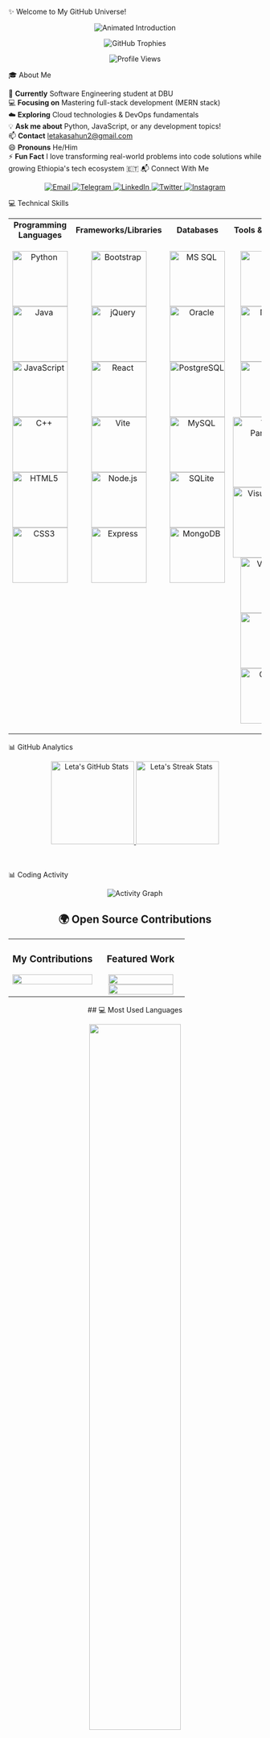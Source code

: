 
✨ Welcome to My GitHub Universe!



<p align="center">
  <img 
    src="https://readme-typing-svg.herokuapp.com?font=Poppins&size=32&duration=3000&pause=1000&color=4682B4&center=true&vCenter=true&width=1000&lines=👋+Hi+there!+I'm+Leta+Kasahun;🚀+Passionate+Software+Engineer+from+Ethiopia+🇪🇹;💻+Crafting+scalable+web+%26+mobile+apps+with+clean+code;🌱+Growing+through+open-source+%26+continuous+learning;🔥+Turning+ideas+into+impact+with+tech." 
    alt="Animated Introduction">
</p>
<p align="center">
  <img src="https://github-profile-trophy.vercel.app/?username=Leta-Kasahun&theme=radical&no-bg=true&no-frame=false&margin-w=8&border=6&border_radius=12&title=Stars,Commits,PullRequest,Issues,Repositories,Followers,Reviews,Discussions,Organizations,MultiLanguage&rank=-C" alt="GitHub Trophies">
</p>
 
<p align="center">
  <img src="https://komarev.com/ghpvc/?username=Leta-Kasahun&label=Profile%20Views&color=1F6FEB&style=flat" alt="Profile Views">
</p>
 🎓 About Me

🌱 **Currently** Software Engineering student at DBU  
💻 **Focusing on** Mastering full-stack development (MERN stack)  
☁️ **Exploring** Cloud technologies & DevOps fundamentals   
💡 **Ask me about** Python, JavaScript, or any development topics!  
📫 **Contact** letakasahun2@gmail.com  
😄 **Pronouns** He/Him  
⚡ **Fun Fact** I love transforming real-world problems into code solutions while growing Ethiopia's tech ecosystem 🇪🇹
 📬 Connect With Me

<p align="center">
  <a href="mailto:letakasahun2@gmail.com">
    <img src="https://img.shields.io/badge/Gmail-D14836?style=flat-square&logo=gmail&logoColor=white" alt="Email">
  </a>
  <a href="https://t.me/@letakasahun">
    <img src="https://img.shields.io/badge/Telegram-2CA5E0?style=flat-square&logo=telegram&logoColor=white" alt="Telegram">
  </a>
  <a href="https://linkedin.com/in/leta-kasahun">
    <img src="https://img.shields.io/badge/LinkedIn-0077B5?style=flat-square&logo=linkedin&logoColor=white" alt="LinkedIn">
  </a>
  <a href="https://twitter.com/yourusername">
    <img src="https://img.shields.io/badge/Twitter-1DA1F2?style=flat-square&logo=twitter&logoColor=white" alt="Twitter">
  </a>
  <a href="https://instagram.com/leta_kasahun">
    <img src="https://img.shields.io/badge/Instagram-E4405F?style=flat-square&logo=instagram&logoColor=white" alt="Instagram">
  </a>
</p>

 💻 Technical Skills

<table align="center">
  <tr>
    <td align="center" width="25%"><strong>Programming Languages</strong></td>
    <td align="center" width="25%"><strong>Frameworks/Libraries</strong></td>
    <td align="center" width="25%"><strong>Databases</strong></td>
    <td align="center" width="25%"><strong>Tools & Platforms</strong></td>
  </tr>
  <tr>
    <td valign="top">
      <p align="center">
        <img src="https://img.shields.io/badge/Python-3776AB?style=for-the-badge&logo=python&logoColor=white" alt="Python" width="110">
        <img src="https://img.shields.io/badge/Java-007396?style=for-the-badge&logo=java&logoColor=white" alt="Java" width="110">
        <img src="https://img.shields.io/badge/JavaScript-F7DF1E?style=for-the-badge&logo=javascript&logoColor=black" alt="JavaScript" width="110">
        <img src="https://img.shields.io/badge/C%2B%2B-00599C?style=for-the-badge&logo=c%2B%2B&logoColor=white" alt="C++" width="110">
        <img src="https://img.shields.io/badge/HTML5-E34F26?style=for-the-badge&logo=html5&logoColor=white" alt="HTML5" width="110">
        <img src="https://img.shields.io/badge/CSS3-1572B6?style=for-the-badge&logo=css3&logoColor=white" alt="CSS3" width="110">
      </p>
    </td>
    <td valign="top">
      <p align="center">
        <img src="https://img.shields.io/badge/Bootstrap-7952B3?style=for-the-badge&logo=bootstrap&logoColor=white" alt="Bootstrap" width="110">
        <img src="https://img.shields.io/badge/jQuery-0769AD?style=for-the-badge&logo=jquery&logoColor=white" alt="jQuery" width="110">
        <img src="https://img.shields.io/badge/React-61DAFB?style=for-the-badge&logo=react&logoColor=black" alt="React" width="110">
        <img src="https://img.shields.io/badge/Vite-646CFF?style=for-the-badge&logo=vite&logoColor=white" alt="Vite" width="110">
        <img src="https://img.shields.io/badge/Node.js-339933?style=for-the-badge&logo=node.js&logoColor=white" alt="Node.js" width="110">
        <img src="https://img.shields.io/badge/Express-000000?style=for-the-badge&logo=express&logoColor=white" alt="Express" width="110">
      </p>
    </td>
    <td valign="top">
      <p align="center">
        <img src="https://img.shields.io/badge/Microsoft_SQL_Server-CC2927?style=for-the-badge&logo=microsoft-sql-server&logoColor=white" alt="MS SQL" width="110">
        <img src="https://img.shields.io/badge/Oracle-F80000?style=for-the-badge&logo=oracle&logoColor=white" alt="Oracle" width="110">
        <img src="https://img.shields.io/badge/PostgreSQL-4169E1?style=for-the-badge&logo=postgresql&logoColor=white" alt="PostgreSQL" width="110">
        <img src="https://img.shields.io/badge/MySQL-4479A1?style=for-the-badge&logo=mysql&logoColor=white" alt="MySQL" width="110">
        <img src="https://img.shields.io/badge/SQLite-003B57?style=for-the-badge&logo=sqlite&logoColor=white" alt="SQLite" width="110">
        <img src="https://img.shields.io/badge/MongoDB-47A248?style=for-the-badge&logo=mongodb&logoColor=white" alt="MongoDB" width="110">
      </p>
    </td>
    <td valign="top">
      <p align="center">
        <img src="https://img.shields.io/badge/AWS-232F3E?style=for-the-badge&logo=amazon-aws&logoColor=white" alt="AWS" width="110">
        <img src="https://img.shields.io/badge/Netlify-00C7B7?style=for-the-badge&logo=netlify&logoColor=white" alt="Netlify" width="110">
        <img src="https://img.shields.io/badge/Jira-0052CC?style=for-the-badge&logo=jira&logoColor=white" alt="Jira" width="110"> 
                <img src="https://img.shields.io/badge/Visual_Paradigm-FF6600?style=for-the-badge&logo=visual-paradigm&logoColor=white" alt="Visual Paradigm" width="140">

   <img src="https://img.shields.io/badge/Visual%20Studio-5C2D91?style=for-the-badge&logo=visual-studio&logoColor=white" alt="Visual Studio" width="140">
     
  <img src="https://img.shields.io/badge/Visual_Studio_Code-007ACC?style=for-the-badge&logo=visual-studio-code&logoColor=white" alt="VSCode" width="110">
        <img src="https://img.shields.io/badge/Git-F05032?style=for-the-badge&logo=git&logoColor=white" alt="Git" width="110">
        <img src="https://img.shields.io/badge/GitHub-181717?style=for-the-badge&logo=github&logoColor=white" alt="GitHub" width="110">
      </p>
    </td>
  </tr>
</table> 


📊 GitHub Analytics

<div align="center">

  <!-- Main Stats Card -->
  <a href="https://github.com/Leta-Kasahun">
    <img height="165" src="https://github-readme-stats.vercel.app/api?username=Leta-Kasahun&show_icons=true&theme=radical&hide_border=true&include_all_commits=true&count_private=true&bg_color=0d1117&title_color=58a6ff&icon_color=1f6feb&text_color=c9d1d9" alt="Leta's GitHub Stats">
  </a>
  
  <!-- Streak Stats -->
  <a href="https://github.com/Leta-Kasahun">
    <img height="165" src="https://github-readme-streak-stats.herokuapp.com?user=Leta-Kasahun&theme=radical&hide_border=true&background=0d1117&ring=58a6ff&fire=ff6b6b&currStreakNum=ffffff&dates=58a6ff" alt="Leta's Streak Stats">
  </a>

</div> <br> <br>

<!-- Weekly Activity -->
📊 Coding Activity

<p align="center">
  <img src="https://github-readme-activity-graph.vercel.app/graph?username=Leta-Kasahun&theme=react-dark&hide_border=true&area=true&custom_title=My%20Contribution%20Graph&color=58A6FF&line=1F6FEB&point=1F6FEB" alt="Activity Graph">
</p>
<div align="center">

## 🌍 Open Source Contributions

<table>
  <tr>
    <!-- Contribution Stats -->
    <td width="50%" valign="top">
      <h3 align="center">My Contributions</h3>
      <div align="center">
        <img src="https://github-readme-activity-graph.vercel.app/graph?username=Leta-Kasahun&theme=radical&hide_border=true&area=true&custom_title=Contribution+Activity" width="100%">
      </div>
    </td>
    <!-- Pinned Repositories -->
    <td width="50%" valign="top">
      <h3 align="center">Featured Work</h3>
      <div align="center">
        <!-- Replace with your actual contributed repos -->
        <a href="https://github.com/facebook/react">
          <img src="https://github-readme-stats.vercel.app/api/pin/?username=facebook&repo=react&theme=radical&hide_border=true" width="90%">
        </a>
        <br>
        <a href="https://github.com/nodejs/node">
          <img src="https://github-readme-stats.vercel.app/api/pin/?username=nodejs&repo=node&theme=radical&hide_border=true" width="90%">
        </a>
      </div>
    </td>
  </tr>
</table>
## 💻 Most Used Languages 

<p align="center">
  <img src="https://github-readme-stats.vercel.app/api/top-langs/?username=Leta-Kasahun&hide=html,css&layout=donut-vertical&theme=radical&hide_border=true&langs_count=6" width="60%">
</p> 


<p align="center">
  <img 
    src="https://readme-typing-svg.herokuapp.com?font=Poppins&size=28&duration=3000&pause=500&color=00F7A5&center=true&vCenter=true&width=900&lines=🙏+Thanks+for+scrolling+through+my+profile!;👋+Goodbye+for+now+—+see+you+around!;💬+Let's+connect+and+build+something+amazing+together." 
    alt="Goodbye Typing SVG">
</p>

